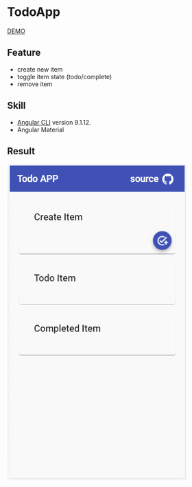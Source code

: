 # TodoApp

[DEMO](https://moonyan.github.io/todo-app/)

## Feature

- create new item
- toggle item state (todo/complete)
- remove item

## Skill

- [Angular CLI](https://github.com/angular/angular-cli) version 9.1.12.
- Angular Material

## Result
![demo](demo/demo.gif)
